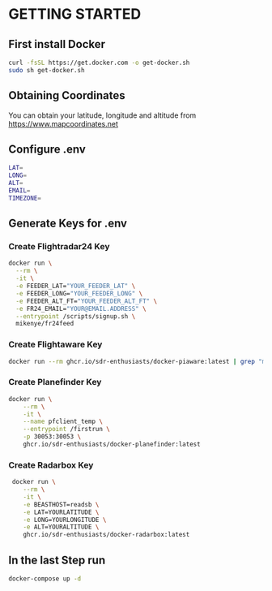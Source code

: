 # GETTING STARTED

## First install Docker
```bash
curl -fsSL https://get.docker.com -o get-docker.sh
sudo sh get-docker.sh
```
## Obtaining Coordinates
You can obtain your latitude, longitude and altitude from https://www.mapcoordinates.net

## Configure .env 
```bash
LAT=
LONG=
ALT=
EMAIL=
TIMEZONE=
```
## Generate Keys for .env

### Create Flightradar24 Key
```bash
docker run \
  --rm \
  -it \
  -e FEEDER_LAT="YOUR_FEEDER_LAT" \
  -e FEEDER_LONG="YOUR_FEEDER_LONG" \
  -e FEEDER_ALT_FT="YOUR_FEEDER_ALT_FT" \
  -e FR24_EMAIL="YOUR@EMAIL.ADDRESS" \
  --entrypoint /scripts/signup.sh \
  mikenye/fr24feed
```
### Create Flightaware Key
```bash
docker run --rm ghcr.io/sdr-enthusiasts/docker-piaware:latest | grep "my feeder ID"
```
### Create Planefinder Key
```bash
docker run \
    --rm \
    -it \
    --name pfclient_temp \
    --entrypoint /firstrun \
    -p 30053:30053 \
    ghcr.io/sdr-enthusiasts/docker-planefinder:latest
```
### Create Radarbox Key
```bash
 docker run \
    --rm \
    -it \
    -e BEASTHOST=readsb \
    -e LAT=YOURLATITUDE \
    -e LONG=YOURLONGITUDE \
    -e ALT=YOURALTITUDE \
    ghcr.io/sdr-enthusiasts/docker-radarbox:latest
```    
## In the last Step run
```bash
docker-compose up -d 
```




